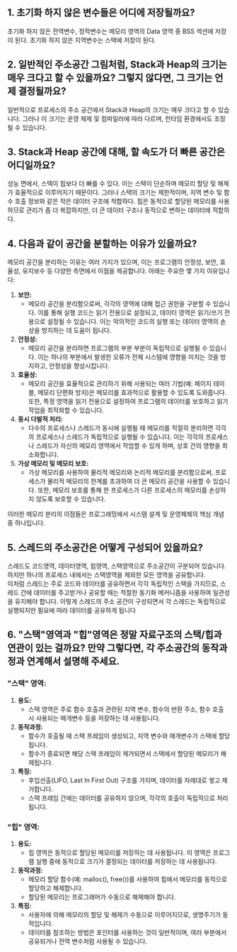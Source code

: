 ## 1. 초기화 하지 않은 변수들은 어디에 저장될까요?
초기화 하지 않은 전역변수, 정적변수는 메모리 영역의 Data 영역 중 BSS 섹션에 저장이 된다. 
초기화 하지 않은 지역변수는 스택에 저장이 된다. 

## 2. 일반적인 주소공간 그림처럼, Stack과 Heap의 크기는 매우 크다고 할 수 있을까요? 그렇지 않다면, 그 크기는 언제 결정될까요?
일반적으로 프로세스의 주소 공간에서 Stack과 Heap의 크기는 매우 크다고 할 수 있습니다. 그러나 이 크기는 운영 체제 및 컴파일러에 따라 다르며, 런타임 환경에서도 조정될 수 있습니다.

## 3. Stack과 Heap 공간에 대해, 할 속도가 더 빠른 공간은 어디일까요?
성능 면에서, 스택이 힙보다 더 빠를 수 있다. 이는 스택이 단순하며 메모리 할당 및 해제가 효율적으로 이루어지기 때문이다. 그러나 스택의 크기는 제한적이며, 지역 변수 및 함수 호출 정보와 같은 작은 데이터 구조에 적합하다.
힙은 동적으로 할당된 메모리를 사용하므로 관리가 좀 더 복잡하지만, 더 큰 데이터 구조나 동적으로 변하는 데이터에 적합하다.

## 4. 다음과 같이 공간을 분할하는 이유가 있을까요?
메모리 공간을 분리하는 이유는 여러 가지가 있으며, 이는 프로그램의 안정성, 보안, 효율성, 유지보수 등 다양한 측면에서 이점을 제공합니다. 아래는 주요한 몇 가지 이유입니다:

1. **보안:**
    - 메모리 공간을 분리함으로써, 각각의 영역에 대해 접근 권한을 구분할 수 있습니다. 이를 통해 실행 코드는 읽기 전용으로 설정되고, 데이터 영역은 읽기/쓰기 전용으로 설정될 수 있습니다. 이는 악의적인 코드의 실행 또는 데이터 영역의 손상을 방지하는 데 도움이 됩니다.
2. **안정성:**
    - 메모리 공간을 분리하면 프로그램의 부분 부분이 독립적으로 실행될 수 있습니다. 이는 하나의 부분에서 발생한 오류가 전체 시스템에 영향을 미치는 것을 방지하고, 안정성을 향상시킵니다.
3. **효율성:**
    - 메모리 공간을 효율적으로 관리하기 위해 사용되는 여러 기법(예: 페이지 테이블, 메모리 단편화 방지)은 메모리를 효과적으로 활용할 수 있도록 도와줍니다. 또한, 특정 영역을 읽기 전용으로 설정하여 프로그램의 데이터를 보호하고 읽기 작업을 최적화할 수 있습니다.
4. **동시 다발적 처리:**
    - 다수의 프로세스나 스레드가 동시에 실행될 때 메모리를 적절히 분리하면 각각의 프로세스나 스레드가 독립적으로 실행될 수 있습니다. 이는 각각의 프로세스나 스레드가 자신의 메모리 영역에서 작업할 수 있게 하며, 상호 간의 영향을 최소화합니다.
5. **가상 메모리 및 메모리 보호:**
    - 가상 메모리를 사용하여 물리적 메모리와 논리적 메모리를 분리함으로써, 프로세스가 물리적 메모리의 한계를 초과하여 더 큰 메모리 공간을 사용할 수 있습니다. 또한, 메모리 보호를 통해 한 프로세스가 다른 프로세스의 메모리를 손상하지 않도록 보호할 수 있습니다.

이러한 메모리 분리의 이점들은 프로그래밍에서 시스템 설계 및 운영체제의 핵심 개념 중 하나입니다.

## 5. 스레드의 주소공간은 어떻게 구성되어 있을까요?
스레드도 코드영역, 데이터영역, 힙영역, 스택영역으로 주소공간이 구분되어 있습니다. 하지만 하나의 프로세스 내에서는 스택영역을 제외한 모든 영역을 공유합니다.  
이처럼 스레드는 주로 코드와 데이터를 공유하면서 각각 독립적인 스택을 가지므로, 스레드 간에 데이터를 주고받거나 공유할 때는 적절한 동기화 메커니즘을 사용하여 일관성을 유지해야 합니다. 이렇게 스레드의 주소 공간이 구성되면서 각 스레드는 독립적으로 실행되지만 필요에 따라 데이터를 공유하게 됩니다

## 6. "스택"영역과 "힙"영역은 정말 자료구조의 스택/힙과 연관이 있는 걸까요? 만약 그렇다면, 각 주소공간의 동작과정과 연계해서 설명해 주세요.
### "스택" 영역:

1. **용도:**
    - 스택 영역은 주로 함수 호출과 관련된 지역 변수, 함수의 반환 주소, 함수 호출 시 사용되는 매개변수 등을 저장하는 데 사용됩니다.
2. **동작과정:**
    - 함수가 호출될 때 스택 프레임이 생성되고, 지역 변수와 매개변수가 스택에 할당됩니다.
    - 함수가 종료되면 해당 스택 프레임이 제거되면서 스택에서 할당된 메모리가 해제됩니다.
3. **특징:**
    - 후입선출(LIFO, Last In First Out) 구조를 가지며, 데이터를 차례대로 쌓고 제거합니다.
    - 스택 프레임 간에는 데이터를 공유하지 않으며, 각각의 호출이 독립적으로 처리됩니다.

### "힙" 영역:

1. **용도:**
    - 힙 영역은 동적으로 할당된 메모리를 저장하는 데 사용됩니다. 이 영역은 프로그램 실행 중에 동적으로 크기가 결정되는 데이터를 저장하는 데 사용됩니다.
2. **동작과정:**
    - 메모리 할당 함수(예: malloc(), free())를 사용하여 힙에서 메모리를 동적으로 할당하고 해제합니다.
    - 할당된 메모리는 프로그래머가 수동으로 해제해야 합니다.
3. **특징:**
    - 사용자에 의해 메모리의 할당 및 해제가 수동으로 이루어지므로, 생명주기가 동적입니다.
    - 데이터를 참조하는 방법은 포인터를 사용하는 것이 일반적이며, 여러 부분에서 공유되거나 전역 변수처럼 사용될 수 있습니다.


